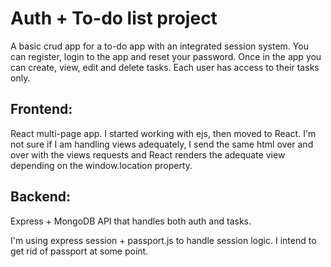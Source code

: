 # Auth + To-do list project

A basic crud app for a to-do app with an integrated session system. You can register, login to the app and reset your password. Once in the app you can create, view, edit and delete tasks. Each user has access to their tasks only.

## Frontend:

React multi-page app. I started working with ejs, then moved to React. I'm not sure if I am handling views adequately, I send the same html over and over with the views requests and React renders the adequate view depending on the window.location property.

## Backend:

Express + MongoDB API that handles both auth and tasks.

I'm using express session + passport.js to handle session logic. I intend to get rid of passport at some point.
